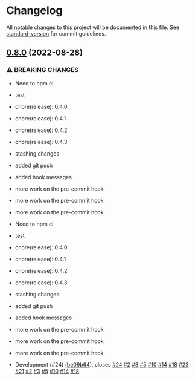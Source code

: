 # Changelog

All notable changes to this project will be documented in this file. See [standard-version](https://github.com/conventional-changelog/standard-version) for commit guidelines.

## [0.8.0](https://github.com/samwise-app/shopkeep/compare/v0.7.1...v0.8.0) (2022-08-28)


### ⚠ BREAKING CHANGES

* Need to npm ci

* test

* chore(release): 0.4.0

* chore(release): 0.4.1

* chore(release): 0.4.2

* chore(release): 0.4.3

* stashing changes

* added git push

* added hook messages

* more work on the pre-commit hook

* more work on the pre-commit hook

* more work on the pre-commit hook
* Need to npm ci

* test

* chore(release): 0.4.0

* chore(release): 0.4.1

* chore(release): 0.4.2

* chore(release): 0.4.3

* stashing changes

* added git push

* added hook messages

* more work on the pre-commit hook

* more work on the pre-commit hook

* more work on the pre-commit hook

* Development (#24) ([be09b64](https://github.com/samwise-app/shopkeep/commit/be09b64302e4474f7ded387a850ec34ca7569bd8)), closes [#24](https://github.com/samwise-app/shopkeep/issues/24) [#2](https://github.com/samwise-app/shopkeep/issues/2) [#3](https://github.com/samwise-app/shopkeep/issues/3) [#5](https://github.com/samwise-app/shopkeep/issues/5) [#10](https://github.com/samwise-app/shopkeep/issues/10) [#14](https://github.com/samwise-app/shopkeep/issues/14) [#18](https://github.com/samwise-app/shopkeep/issues/18) [#23](https://github.com/samwise-app/shopkeep/issues/23) [#21](https://github.com/samwise-app/shopkeep/issues/21) [#2](https://github.com/samwise-app/shopkeep/issues/2) [#3](https://github.com/samwise-app/shopkeep/issues/3) [#5](https://github.com/samwise-app/shopkeep/issues/5) [#10](https://github.com/samwise-app/shopkeep/issues/10) [#14](https://github.com/samwise-app/shopkeep/issues/14) [#18](https://github.com/samwise-app/shopkeep/issues/18)
